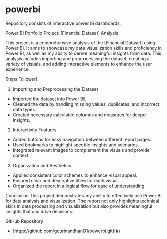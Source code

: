 # powerbi
Repository consists of interactive power bi dashboards.

Power BI Portfolio Project: [Financial Dataset] Analysis

This project is a comprehensive analysis of the [Financial Dataset] using Power BI. It aims to showcase my data visualization skills and proficiency in Power BI, as well as my ability to derive meaningful insights from data. This analysis includes importing and preprocessing the dataset, creating a variety of visuals, and adding interactive elements to enhance the user experience.


Steps Followed

1. Importing and Preprocessing the Dataset
- Imported the dataset into Power BI.
- Cleaned the data by handling missing values, duplicates, and incorrect data types.
- Created necessary calculated columns and measures for deeper insights.

2. Interactivity Features
- Added buttons for easy navigation between different report pages.
- Used bookmarks to highlight specific insights and scenarios.
- Integrated relevant images to complement the visuals and provide context.

3. Organization and Aesthetics
- Applied consistent color schemes to enhance visual appeal.
- Ensured clear and descriptive titles for each visual.
- Organized the report in a logical flow for ease of understanding.


Conclusion
This project demonstrates my ability to effectively use Power BI for data analysis and visualization. The report not only highlights technical skills in data processing and visualization but also provides meaningful insights that can drive decisions.

GitHub Repository
- [https://github.com/gourinandhan01/powerbi.git](#)



